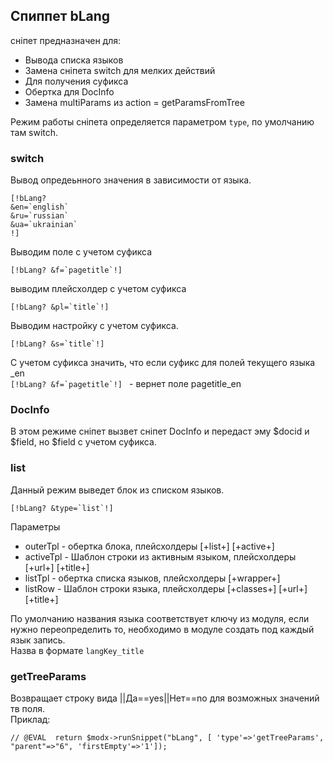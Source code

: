 ## Спиппет bLang  ##

сніпет предназначен для:
* Вывода списка языков
* Замена сніпета switch для мелких действий
* Для получения суфикса
* Обертка для DocInfo
* Замена multiParams из action = getParamsFromTree

Режим работы сніпета определяется параметром `type`, по умолчанию там switch.

### switch

Вывод опредеьнного значения в зависимости от языка.
```
[!bLang?
&en=`english`
&ru=`russian`
&ua=`ukrainian`
!]
```

Выводим поле с учетом суфикса
```
[!bLang? &f=`pagetitle`!]
```

выводим плейсхолдер с учетом суфикса
```
[!bLang? &pl=`title`!]
```
Выводим настройку с учетом суфикса.
```
[!bLang? &s=`title`!]
```

С учетом суфикса значить, что если суфикс для полей текущего языка _en  
```[!bLang? &f=`pagetitle`!] ``` - вернет поле pagetitle_en


### DocInfo

В этом режиме сніпет вызвет сніпет DocInfo и передаст эму $docid и $field, но $field с учетом суфикса.

### list 
Данный режим выведет блок из списком языков.
```
[!bLang? &type=`list`!]
```

Параметры
* outerTpl - обертка блока, плейсхолдеры [+list+] [+active+]
* activeTpl  - Шаблон строки из активным языком, плейсхолдеры [+url+] [+title+]
* listTpl  - обертка списка языков, плейсхолдеры [+wrapper+]
* listRow  - Шаблон строки языка, плейсхолдеры [+classes+] [+url+] [+title+]

По умолчанию названия языка соответствует ключу из модуля, если нужно переопределить то, необходимо в модуле создать
под каждый язык запись.   
Назва в формате ```langKey_title```
 
 ### getTreeParams
 Возвращает строку вида ||Да==yes||Нет==no для возможных значений тв поля.  
 Приклад:
 ```
// @EVAL  return $modx->runSnippet("bLang", [ 'type'=>'getTreeParams',  "parent"=>"6", 'firstEmpty'=>'1']);
```